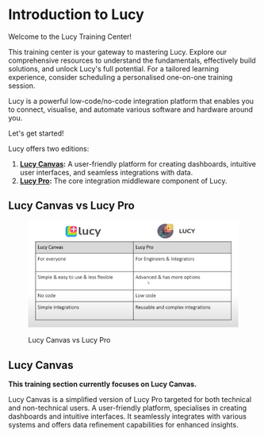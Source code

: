 # Introduction to Lucy

Welcome to the Lucy Training Center!

This training center is your gateway to mastering Lucy. Explore our comprehensive resources to understand the fundamentals, effectively build solutions, and unlock Lucy's full potential. For a tailored learning experience, consider scheduling a personalised one-on-one training session.&#x20;

Lucy is a powerful low-code/no-code integration platform that enables you to connect, visualise, and automate various software and hardware around you.

Let's get started!

Lucy offers two editions:

1. [**Lucy Canvas**](./)**:** A user-friendly platform for creating dashboards, intuitive user interfaces, and seamless integrations with data.
2. [**Lucy Pro**](https://app.gitbook.com/o/rFRFJlYlHWiEgHIppKnt/s/r90o9gxIl0sBRbdhjFUQ/)**:** The core integration middleware component of Lucy.

## Lucy Canvas vs Lucy Pro

<figure><img src=".gitbook/assets/image (1) (1).png" alt=""><figcaption><p>Lucy Canvas vs Lucy Pro</p></figcaption></figure>

## Lucy Canvas

**This training section currently focuses on Lucy Canvas.**

Lucy Canvas is a simplified version of Lucy Pro targeted for both technical and non-technical users. A user-friendly platform, specialises in creating dashboards and intuitive interfaces. It seamlessly integrates with various systems and offers data refinement capabilities for enhanced insights.
